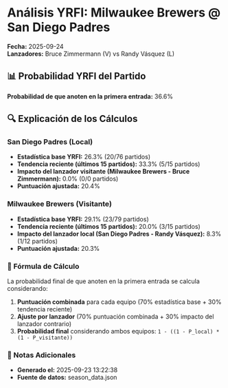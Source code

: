 # Análisis YRFI: Milwaukee Brewers @ San Diego Padres

**Fecha:** 2025-09-24  
**Lanzadores:** Bruce Zimmermann (V) vs Randy Vásquez (L)

## 📊 Probabilidad YRFI del Partido

**Probabilidad de que anoten en la primera entrada:** 36.6%

## 🔍 Explicación de los Cálculos

### San Diego Padres (Local)
- **Estadística base YRFI:** 26.3% (20/76 partidos)
- **Tendencia reciente (últimos 15 partidos):** 33.3% (5/15 partidos)
- **Impacto del lanzador visitante (Milwaukee Brewers - Bruce Zimmermann):** 0.0% (0/0 partidos)
- **Puntuación ajustada:** 20.4%

### Milwaukee Brewers (Visitante)
- **Estadística base YRFI:** 29.1% (23/79 partidos)
- **Tendencia reciente (últimos 15 partidos):** 20.0% (3/15 partidos)
- **Impacto del lanzador local (San Diego Padres - Randy Vásquez):** 8.3% (1/12 partidos)
- **Puntuación ajustada:** 20.3%

### 📝 Fórmula de Cálculo

La probabilidad final de que anoten en la primera entrada se calcula considerando:
1. **Puntuación combinada** para cada equipo (70% estadística base + 30% tendencia reciente)
2. **Ajuste por lanzador** (70% puntuación combinada + 30% impacto del lanzador contrario)
3. **Probabilidad final** considerando ambos equipos: `1 - ((1 - P_local) * (1 - P_visitante))`

### 📌 Notas Adicionales

- **Generado el:** 2025-09-23 13:22:38
- **Fuente de datos:** season_data.json
